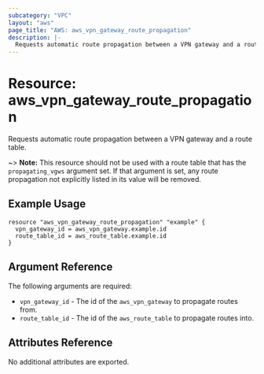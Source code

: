 ```yaml
---
subcategory: "VPC"
layout: "aws"
page_title: "AWS: aws_vpn_gateway_route_propagation"
description: |-
  Requests automatic route propagation between a VPN gateway and a route table.
---
```


# Resource: aws_vpn_gateway_route_propagation

Requests automatic route propagation between a VPN gateway and a route table.

~> **Note:** This resource should not be used with a route table that has
the `propagating_vgws` argument set. If that argument is set, any route
propagation not explicitly listed in its value will be removed.

## Example Usage

```hcl
resource "aws_vpn_gateway_route_propagation" "example" {
  vpn_gateway_id = aws_vpn_gateway.example.id
  route_table_id = aws_route_table.example.id
}
```

## Argument Reference

The following arguments are required:

* `vpn_gateway_id` - The id of the `aws_vpn_gateway` to propagate routes from.
* `route_table_id` - The id of the `aws_route_table` to propagate routes into.

## Attributes Reference

No additional attributes are exported.
